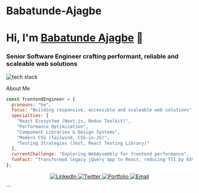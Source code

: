 # Babatunde-Ajagbe

<h1 align="left">Hi, I'm <a href="[Your Portfolio URL]" target="_blank">Babatunde Ajagbe</a> 👋</h1>
<h3 align="left">Senior Software Engineer crafting performant, reliable and scaleable web solutions</h3>

<!-- Tech Stack Badges using skillicons.dev -->
<p align="left">
  <img src="https://skillicons.dev/icons?i=html,css,js,ts,react,nextjs,tailwind,git" alt="tech stack" />
</p>


 About Me
```javascript
const frontendEngineer = {
  pronouns: "he",
  focus: "Building responsive, accessible and scaleable web solutions",
  specialties: [
    "React Ecosystem (Next.js, Redux Toolkit)",
    "Performance Optimization",
    "Component Libraries & Design Systems",
    "Modern CSS (Tailwind, CSS-in-JS)",
    "Testing Strategies (Jest, React Testing Library)"
  ],
  currentChallenge: "Exploring WebAssembly for frontend performance",
  funFact: "Transformed legacy jQuery app to React, reducing TTI by 65%"
};
```
<p align="center"> <a href="https://linkedin.com/in/yourprofile"> <img src="https://img.shields.io/badge/LinkedIn-0A66C2?logo=linkedin&logoColor=white" alt="LinkedIn"> </a> <a href="https://twitter.com/yourhandle"> <img src="https://img.shields.io/badge/Twitter-1DA1F2?logo=twitter&logoColor=white" alt="Twitter"> </a> <a href="https://yourportfolio.dev"> <img src="https://img.shields.io/badge/Portfolio-%23000000.svg?logo=react&logoColor=white" alt="Portfolio"> </a> <a href="mailto:you@email.com"> <img src="https://img.shields.io/badge/Email-D14836?logo=gmail&logoColor=white" alt="Email"> </a> </p> ```
